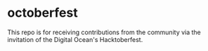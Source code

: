 # octoberfest
This repo is for receiving contributions from the community via the invitation of the Digital Ocean's Hacktoberfest. 
